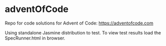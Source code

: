 # adventOfCode

Repo for code solutions for Advent of Code: https://adventofcode.com

Using standalone Jasmine distribution to test. To view test results load the SpecRunner.html in browser.
